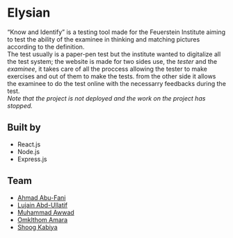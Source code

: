 # Elysian

“Know and Identify” is a testing tool made for the Feuerstein Institute aiming to test the ability of the examinee in thinking and matching pictures according to the definition.   
 The test usually is a paper-pen test but the institute wanted to digitalize all the test system; the website is made for two sides use, the *tester* and the *examinee*, it takes care of all the proccess allowing the tester to make exercises and out of them to make the tests. from the other side it allows the examinee to do the test online with the necessarry feedbacks during the test.   
*Note that the project is not deployed and the work on the project has stopped.* 

## Built by

- React.js
- Node.js
- Express.js

## Team

- [Ahmad Abu-Fani](https://github.com/ahmad420)
- [Lujain Abd-Ullatif](https://github.com/Lujain-AbdUllatif)
- [Muhammad Awwad](https://github.com/muhammadawwad9)
- [Omklthom Amara](https://github.com/OmklthomAmara)
- [Shoog Kabiya](https://github.com/shoogkabiya)
